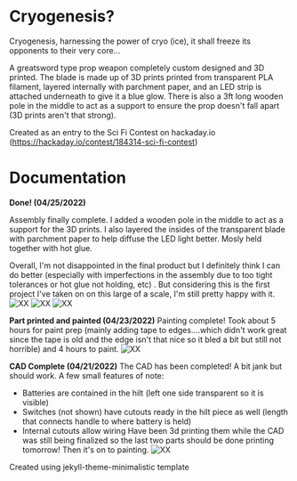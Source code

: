 # **Cryogenesis?**
  Cryogenesis, harnessing the power of cryo (ice), it shall freeze its opponents to their very core...
  
  A greatsword type prop weapon completely custom designed and 3D printed. The blade is made up of 3D prints printed from transparent PLA filament, layered internally with parchment paper, and an LED strip is attached underneath to give it a blue glow. There is also a 3ft long wooden pole in the middle to act as a support to ensure the prop doesn't fall apart (3D prints aren't that strong).
  
  Created as an entry to the Sci Fi Contest on hackaday.io (https://hackaday.io/contest/184314-sci-fi-contest)
# **Documentation**
__Done! (04/25/2022)__

  Assembly finally complete. I added a wooden pole in the middle to act as a support for the 3D prints. I also layered the insides of the transparent blade with parchment paper to help diffuse the LED light better. Mosly held together with hot glue.

Overall, I'm not disappointed in the final product but I definitely think I can do better (especially with imperfections in the assembly due to too tight tolerances or hot glue not holding, etc) . But considering this is the first project I've taken on on this large of a scale, I'm still pretty happy with it.
![XX](lit%20dark.PNG "placeholder" )
![XX](lit%20light.PNG "placeholder" )
![XX](unlit%20light.PNG "placeholder" )

__Part printed and painted (04/23/2022)__
Painting complete! Took about 5 hours for paint prep (mainly adding tape to edges....which didn't work great since the tape is old and the edge isn't that nice so it bled a bit but still not horrible) and 4 hours to paint.
![XX](painting.PNG "placeholder" )

__CAD Complete (04/21/2022)__
The CAD has been completed! A bit jank but should work. 
A few small features of note:
 - Batteries are contained in the hilt (left one side transparent so it is visible)
 - Switches (not shown) have cutouts ready in the hilt piece as well (length that connects handle to where battery is held)
 - Internal cutouts allow wiring
Have been 3d printing them while the CAD was still being finalized so the last two parts should be done printing tomorrow! Then it's on to painting.
![XX](complete%20cad.PNG "placeholder" )

Created using jekyll-theme-minimalistic template
